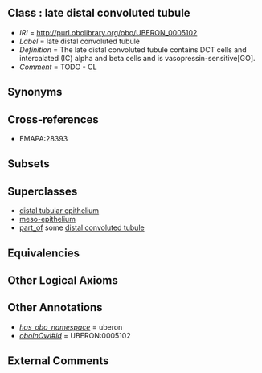 
## Class : late distal convoluted tubule

 * *IRI* = http://purl.obolibrary.org/obo/UBERON_0005102
 * *Label* = late distal convoluted tubule
 * *Definition* = The late distal convoluted tubule contains DCT cells and intercalated (IC) alpha and beta cells and is vasopressin-sensitive[GO].
 * *Comment* = TODO - CL

## Synonyms


## Cross-references

 * EMAPA:28393

## Subsets


## Superclasses

 * [distal tubular epithelium](../../UBERON/08/UBERON_0008408.md)
 * [meso-epithelium](../../UBERON/75/UBERON_0012275.md)
 * [part_of](../../BFO/50/BFO_0000050.md) some [distal convoluted tubule](../../UBERON/92/UBERON_0001292.md)

## Equivalencies


## Other Logical Axioms


## Other Annotations

 * *[has_obo_namespace](../../ce/oboInOwl#hasOBONamespace.md)* = uberon
 * *[oboInOwl#id](../../id/oboInOwl#id.md)* = UBERON:0005102

## External Comments


